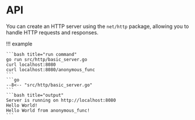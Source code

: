 # API

You can create an HTTP server using the `net/http` package, allowing you to handle HTTP requests and responses.

!!! example

    ```bash title="run command"
    go run src/http/basic_server.go
    curl localhost:8080
    curl localhost:8080/anonymous_func
    ```
    ```go
    --8<-- "src/http/basic_server.go"
    ```
    ```bash title="output"
    Server is running on http://localhost:8080
    Hello World!
    Hello World from anonymous_func!
    ```
